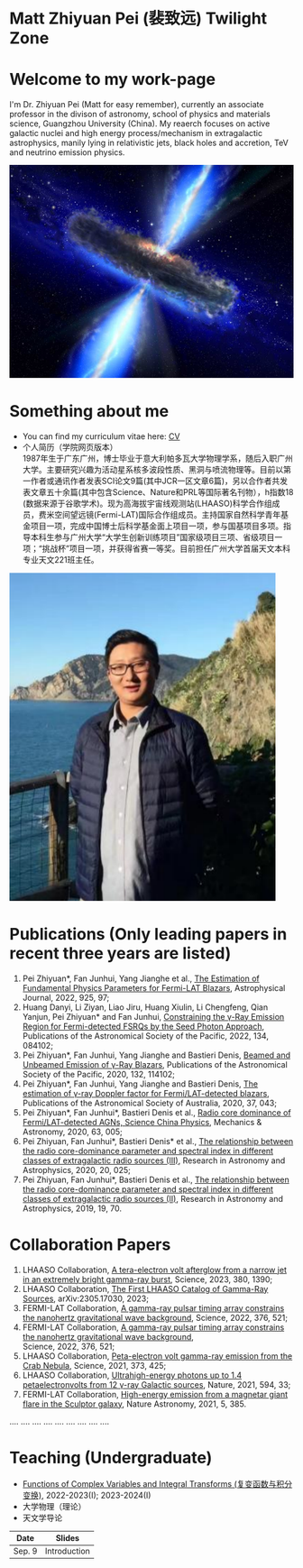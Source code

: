 # Matt Zhiyuan Pei (裴致远) Twilight Zone

# Welcome to my work-page

I'm Dr. Zhiyuan Pei (Matt for easy remember), currently an associate professor in the divison of astronomy, school of physics and materials science, Guangzhou University (China). My reaerch focuses on active galactic nuclei and high energy process/mechanism in extragalactic astrophysics, manily lying in relativistic jets, black holes and accretion, TeV and neutrino emission physics.   

![](标题图.jpg)

# Something about me

* You can find my curriculum vitae here: [CV](http://spee.gzhu.edu.cn/sz/rylb.html) 
* 个人简历（学院网页版本）\
1987年生于广东广州，博士毕业于意大利帕多瓦大学物理学系，随后入职广州大学。主要研究兴趣为活动星系核多波段性质、黑洞与喷流物理等。目前以第一作者或通讯作者发表SCI论文9篇(其中JCR一区文章6篇)，另以合作者共发表文章五十余篇(其中包含Science、Nature和PRL等国际著名刊物），h指数18 (数据来源于谷歌学术)。现为高海拔宇宙线观测站(LHAASO)科学合作组成员，费米空间望远镜(Fermi-LAT)国际合作组成员。主持国家自然科学青年基金项目一项，完成中国博士后科学基金面上项目一项，参与国基项目多项。指导本科生参与广州大学“大学生创新训练项目”国家级项目三项、省级项目一项；“挑战杯”项目一项，并获得省赛一等奖。目前担任广州大学首届天文本科专业天文221班主任。

![](me.png)

# Publications (Only leading papers in recent three years are listed)

1. Pei Zhiyuan*, Fan Junhui, Yang Jianghe et al., [The Estimation of Fundamental Physics Parameters for Fermi-LAT Blazars](https://iopscience.iop.org/article/10.3847/1538-4357/ac3aeb), Astrophysical Journal, 2022, 925, 97;
2. Huang Danyi, Li Ziyan, Liao Jiru, Huang Xiulin, Li Chengfeng, Qian Yanjun, Pei Zhiyuan* and Fan Junhui, [Constraining the γ-Ray Emission Region for Fermi-detected FSRQs by the Seed Photon Approach](https://iopscience.iop.org/article/10.1088/1538-3873/ac80d3), Publications of the Astronomical Society of the Pacific, 2022, 134, 084102;
3. Pei Zhiyuan*, Fan Junhui, Yang Jianghe and Bastieri Denis, [Beamed and Unbeamed Emission of γ-Ray Blazars](https://iopscience.iop.org/article/10.1088/1538-3873/abb78f), Publications of the Astronomical Society of the Pacific, 2020, 132, 114102;
4. Pei Zhiyuan*, Fan Junhui, Yang Jianghe and Bastieri Denis, [The estimation of γ-ray Doppler factor for Fermi/LAT-detected blazars](https://www.cambridge.org/core/journals/publications-of-the-astronomical-society-of-australia/article/estimation-of-ray-doppler-factor-for-fermilatdetected-blazars/35AC6765C8B67886D6D46BFC30991519#), Publications of the Astronomical Society of Australia, 2020, 37, 043;
5. Pei Zhiyuan*, Fan Junhui*, Bastieri Denis et al., [Radio core dominance of Fermi/LAT-detected AGNs, Science China Physics](https://link.springer.com/article/10.1007/s11433-019-1454-6), Mechanics & Astronomy, 2020, 63, 005;
6. Pei Zhiyuan, Fan Junhui*, Bastieri Denis* et al., [The relationship between the radio core-dominance parameter and spectral index in different classes of extragalactic radio sources (III)](https://iopscience.iop.org/article/10.1088/1674-4527/20/2/25), Research in Astronomy and Astrophysics, 2020, 20, 025;
7. Pei Zhiyuan, Fan Junhui*, Bastieri Denis et al., [The relationship between the radio core-dominance parameter and spectral index in different classes of extragalactic radio sources (II)](https://iopscience.iop.org/article/10.1088/1674-4527/19/5/70), Research in Astronomy and Astrophysics, 2019, 19, 70.

# Collaboration Papers

1. LHAASO Collaboration, [A tera-electron volt afterglow from a narrow jet in an extremely bright gamma-ray burst](https://www.science.org/doi/10.1126/science.adg9328), Science, 2023, 380, 1390; 
2. LHAASO Collaboration, [The First LHAASO Catalog of Gamma-Ray Sources](https://arxiv.org/pdf/2305.17030.pdf), arXiv:2305.17030, 2023;
3. FERMI-LAT Collaboration, [A gamma-ray pulsar timing array constrains the nanohertz gravitational wave background](https://www.science.org/doi/epdf/10.1126/science.abm3231), Science, 2022, 376, 521;
4. FERMI-LAT Collaboration, [A gamma-ray pulsar timing array constrains the nanohertz gravitational wave background](https://www.science.org/doi/epdf/10.1126/science.abm3231),  
Science, 2022, 376, 521;
5. LHAASO Collaboration, [Peta-electron volt gamma-ray emission from the Crab Nebula](https://www.science.org/doi/epdf/10.1126/science.abg5137), Science, 2021, 373, 425;
6. LHAASO Collaboration, [Ultrahigh-energy photons up to 1.4 petaelectronvolts from 12 γ-ray Galactic sources](https://www.nature.com/articles/s41586-021-03498-z), Nature, 2021, 594, 33;
7. FERMI-LAT Collaboration, [High-energy emission from a magnetar giant flare in the Sculptor galaxy](https://www.nature.com/articles/s41550-020-01287-8), Nature Astronomy, 2021, 5, 385.

.... .... .... .... .... .... .... .... ....

# Teaching (Undergraduate)

* [Functions of Complex Variables and Integral Transforms (复变函数与积分变换)](http://www.gzhu.edu.cn/), 2022-2023(I); 2023-2024(I) 
* 大学物理（理论）
* 天文学导论

| **Date**                                                               | **Slides**                                                                                |
|:-------------------------------------------------------------------------------:|:-----------------------------------------------------------------------------------------------:|
| Sep. 9 | Introduction |
